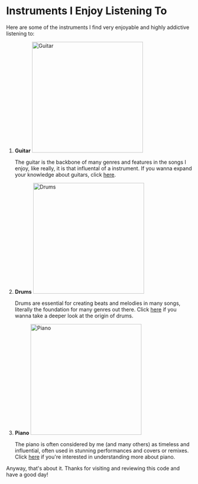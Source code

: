 <!DOCTYPE html>
<html lang="en">
<head>
    <meta charset="UTF-8">
    <meta name="viewport" content="width=device-width, initial-scale=1.0">
    <title>hello and welcome to my assignment webpage</title>
</head>
<body>
    <h1>Instruments I Enjoy Listening To</h1>
    <p>Here are some of the instruments I find very enjoyable and highly addictive listening to:</p>
    <ol>
        <li>
            <strong>Guitar</strong>
            <img src="https://www.normans.co.uk/cdn/shop/products/B00SH53JQ2.PT05_1200x.jpg?v=1663671461" width="300" alt="Guitar">
            <p>The guitar is the backbone of many genres and features in the songs I enjoy, like really, it is that influental of a instrument. 
           If you wanna expand your knowledge about guitars, click <a href="https://www.mi.edu/education/guitar-history-how-the-guitar-has-evolved/"> here</a>.</p>
        </li>
        <li>
            <strong>Drums</strong>
            <img src="https://www.heartbeatworship.com/wp-content/uploads/2016/07/Heartbeat-DSM-Stain-0001.jpg" width="300" alt="Drums">
            <p>Drums are essential for creating beats and melodies in many songs, literally the foundation for many genres out there. 
            Click <a href="https://www.masterclass.com/articles/a-brief-history-of-drums">here</a> if you wanna take a deeper look at the origin of drums.</p>
        </li>
        <li>
            <strong>Piano</strong>
            <img src="https://vietmusic.vn/cdn/shop/files/dan-piano-hybrid-grand-yamaha-dgb1k-enst-disklavier-enspire-st-gb1k-series-viet-music.jpg?v=1694205921" width="300" alt="Piano">
            <p>The piano is often considered by me (and many others) as timeless and influential, often used in stunning performances and covers or remixes. 
            Click <a href="https://www.flowkey.com/en/piano-history-pop-music">here</a> if you're interested in understanding more about piano.</p>
        </li>
    </ol>
    <p>Anyway, that's about it. Thanks for visiting and reviewing this code and have a good day!</p>
</body>
</html>
